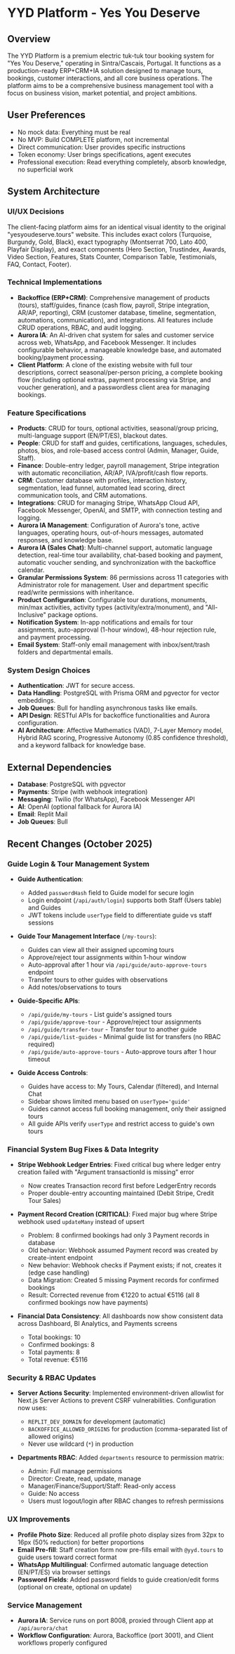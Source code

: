 # YYD Platform - Yes You Deserve

## Overview
The YYD Platform is a premium electric tuk-tuk tour booking system for "Yes You Deserve," operating in Sintra/Cascais, Portugal. It functions as a production-ready ERP+CRM+IA solution designed to manage tours, bookings, customer interactions, and all core business operations. The platform aims to be a comprehensive business management tool with a focus on business vision, market potential, and project ambitions.

## User Preferences
- No mock data: Everything must be real
- No MVP: Build COMPLETE platform, not incremental
- Direct communication: User provides specific instructions
- Token economy: User brings specifications, agent executes
- Professional execution: Read everything completely, absorb knowledge, no superficial work

## System Architecture

### UI/UX Decisions
The client-facing platform aims for an identical visual identity to the original "yesyoudeserve.tours" website. This includes exact colors (Turquoise, Burgundy, Gold, Black), exact typography (Montserrat 700, Lato 400, Playfair Display), and exact components (Hero Section, Trustindex, Awards, Video Section, Features, Stats Counter, Comparison Table, Testimonials, FAQ, Contact, Footer).

### Technical Implementations
- **Backoffice (ERP+CRM)**: Comprehensive management of products (tours), staff/guides, finance (cash flow, payroll, Stripe integration, AR/AP, reporting), CRM (customer database, timeline, segmentation, automations, communication), and integrations. All features include CRUD operations, RBAC, and audit logging.
- **Aurora IA**: An AI-driven chat system for sales and customer service across web, WhatsApp, and Facebook Messenger. It includes configurable behavior, a manageable knowledge base, and automated booking/payment processing.
- **Client Platform**: A clone of the existing website with full tour descriptions, correct seasonal/per-person pricing, a complete booking flow (including optional extras, payment processing via Stripe, and voucher generation), and a passwordless client area for managing bookings.

### Feature Specifications
- **Products**: CRUD for tours, optional activities, seasonal/group pricing, multi-language support (EN/PT/ES), blackout dates.
- **People**: CRUD for staff and guides, certifications, languages, schedules, photos, bios, and role-based access control (Admin, Manager, Guide, Staff).
- **Finance**: Double-entry ledger, payroll management, Stripe integration with automatic reconciliation, AR/AP, IVA/profit/cash flow reports.
- **CRM**: Customer database with profiles, interaction history, segmentation, lead funnel, automated lead scoring, direct communication tools, and CRM automations.
- **Integrations**: CRUD for managing Stripe, WhatsApp Cloud API, Facebook Messenger, OpenAI, and SMTP, with connection testing and logging.
- **Aurora IA Management**: Configuration of Aurora's tone, active languages, operating hours, out-of-hours messages, automated responses, and knowledge base.
- **Aurora IA (Sales Chat)**: Multi-channel support, automatic language detection, real-time tour availability, chat-based booking and payment, automatic voucher sending, and synchronization with the backoffice calendar.
- **Granular Permissions System**: 86 permissions across 11 categories with Administrator role for management. User and department specific read/write permissions with inheritance.
- **Product Configuration**: Configurable tour durations, monuments, min/max activities, activity types (activity/extra/monument), and "All-Inclusive" package options.
- **Notification System**: In-app notifications and emails for tour assignments, auto-approval (1-hour window), 48-hour rejection rule, and payment processing.
- **Email System**: Staff-only email management with inbox/sent/trash folders and departmental emails.

### System Design Choices
- **Authentication**: JWT for secure access.
- **Data Handling**: PostgreSQL with Prisma ORM and pgvector for vector embeddings.
- **Job Queues**: Bull for handling asynchronous tasks like emails.
- **API Design**: RESTful APIs for backoffice functionalities and Aurora configuration.
- **AI Architecture**: Affective Mathematics (VAD), 7-Layer Memory model, Hybrid RAG scoring, Progressive Autonomy (0.85 confidence threshold), and a keyword fallback for knowledge base.

## External Dependencies
- **Database**: PostgreSQL with pgvector
- **Payments**: Stripe (with webhook integration)
- **Messaging**: Twilio (for WhatsApp), Facebook Messenger API
- **AI**: OpenAI (optional fallback for Aurora IA)
- **Email**: Replit Mail
- **Job Queues**: Bull

## Recent Changes (October 2025)

### Guide Login & Tour Management System
- **Guide Authentication**: 
  - Added `passwordHash` field to Guide model for secure login
  - Login endpoint (`/api/auth/login`) supports both Staff (Users table) and Guides
  - JWT tokens include `userType` field to differentiate guide vs staff sessions
  
- **Guide Tour Management Interface** (`/my-tours`):
  - Guides can view all their assigned upcoming tours
  - Approve/reject tour assignments within 1-hour window
  - Auto-approval after 1 hour via `/api/guide/auto-approve-tours` endpoint
  - Transfer tours to other guides with observations
  - Add notes/observations to tours
  
- **Guide-Specific APIs**:
  - `/api/guide/my-tours` - List guide's assigned tours
  - `/api/guide/approve-tour` - Approve/reject tour assignments
  - `/api/guide/transfer-tour` - Transfer tour to another guide
  - `/api/guide/list-guides` - Minimal guide list for transfers (no RBAC required)
  - `/api/guide/auto-approve-tours` - Auto-approve tours after 1 hour timeout
  
- **Guide Access Controls**:
  - Guides have access to: My Tours, Calendar (filtered), and Internal Chat
  - Sidebar shows limited menu based on `userType='guide'`
  - Guides cannot access full booking management, only their assigned tours
  - All guide APIs verify `userType` and restrict access to guide's own tours

### Financial System Bug Fixes & Data Integrity
- **Stripe Webhook Ledger Entries**: Fixed critical bug where ledger entry creation failed with "Argument transactionId is missing" error
  - Now creates Transaction record first before LedgerEntry records
  - Proper double-entry accounting maintained (Debit Stripe, Credit Tour Sales)

- **Payment Record Creation (CRITICAL)**: Fixed major bug where Stripe webhook used `updateMany` instead of upsert
  - Problem: 8 confirmed bookings had only 3 Payment records in database
  - Old behavior: Webhook assumed Payment record was created by create-intent endpoint
  - New behavior: Webhook checks if Payment exists; if not, creates it (edge case handling)
  - Data Migration: Created 5 missing Payment records for confirmed bookings
  - Result: Corrected revenue from €1220 to actual €5116 (all 8 confirmed bookings now have payments)
  
- **Financial Data Consistency**: All dashboards now show consistent data across Dashboard, BI Analytics, and Payments screens
  - Total bookings: 10
  - Confirmed bookings: 8
  - Total payments: 8
  - Total revenue: €5116

### Security & RBAC Updates
- **Server Actions Security**: Implemented environment-driven allowlist for Next.js Server Actions to prevent CSRF vulnerabilities. Configuration now uses:
  - `REPLIT_DEV_DOMAIN` for development (automatic)
  - `BACKOFFICE_ALLOWED_ORIGINS` for production (comma-separated list of allowed origins)
  - Never use wildcard (`*`) in production
  
- **Departments RBAC**: Added `departments` resource to permission matrix:
  - Admin: Full manage permissions
  - Director: Create, read, update, manage
  - Manager/Finance/Support/Staff: Read-only access
  - Guide: No access
  - Users must logout/login after RBAC changes to refresh permissions

### UX Improvements
- **Profile Photo Size**: Reduced all profile photo display sizes from 32px to 16px (50% reduction) for better proportions
- **Email Pre-fill**: Staff creation form now pre-fills email with `@yyd.tours` to guide users toward correct format
- **WhatsApp Multilingual**: Confirmed automatic language detection (EN/PT/ES) via browser settings
- **Password Fields**: Added password fields to guide creation/edit forms (optional on create, optional on update)

### Service Management
- **Aurora IA**: Service runs on port 8008, proxied through Client app at `/api/aurora/chat`
- **Workflow Configuration**: Aurora, Backoffice (port 3001), and Client workflows properly configured